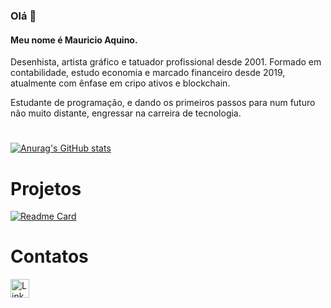 ### Olá 👋


#### Meu nome é Mauricio Aquino.
Desenhista, artista gráfico e tatuador profissional desde 2001. Formado em contabilidade, estudo economia e marcado financeiro desde 2019, atualmente com ênfase em cripo ativos e blockchain.

Estudante de programação, e dando os primeiros passos para num futuro não muito distante, engressar na carreira de tecnologia. 

#

[![Anurag's GitHub stats](https://github-readme-stats.vercel.app/api?username=MauricioAquino&theme=dark)](https://github.com/anuraghazra/github-readme-stats)

# Projetos

[![Readme Card](https://github-readme-stats.vercel.app/api/pin/?username=aquino-mauricio&repo=devweekgit-aquino.github.io)](https://github.com/anuraghazra/github-readme-stats)

# Contatos

[<img src='https://img.shields.io/badge/LinkedIn-0077B5?style=for-the-badge&logo=linkedin&logoColor=white' alt='Linkedin' height='30'>](https://www.linkedin.com/in/mauricioaquino/)
